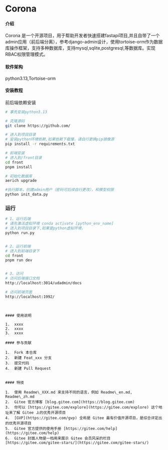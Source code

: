 # Corona

#### 介绍
Corona 是一个开源项目，用于帮助开发者快速搭建fastapi项目,并且自带了一个admin应用（前后端分离），参考django-admin设计，使用tortoise-orm作为数据库操作框架，支持多种数据库，支持mysql,sqlite,postgresql,等数据库。实现RBAC权限管理模式。

#### 软件架构
python3.13,Tortoise-orm


#### 安装教程

前后端依赖安装
```bash
# 事先安装python3.13

# 克隆源码
git clone https://github.com/

# 进入到项目目录
# 安装python环境依赖,如果依赖下载慢，请自行更换pip镜像源
pip install -r requirements.txt

# 前端安装
# 进入到/front目录
cd front
pnpm install

# 初始化数据库
aerich upgrade

#执行脚本，创建admin用户（密码可后续自行更改），和模型权限
python init_data.py

```
### 运行
```bash
# 1、运行后端
# 请先激活虚拟环境 conda activate [python_env_name]
# 进入到项目目录下,如果是python虚拟环境，
python run.py


# 2、运行前端
# 进入到前端目录下
cd front
pnpm run dev


# 3、访问
# 访问后端接口文档
http://localhost:3014/udadmin/docs

# 访问前端页面
http://localhost:1992/
```

```


#### 使用说明

1.  xxxx
2.  xxxx
3.  xxxx

#### 参与贡献

1.  Fork 本仓库
2.  新建 Feat_xxx 分支
3.  提交代码
4.  新建 Pull Request


#### 特技

1.  使用 Readme\_XXX.md 来支持不同的语言，例如 Readme\_en.md, Readme\_zh.md
2.  Gitee 官方博客 [blog.gitee.com](https://blog.gitee.com)
3.  你可以 [https://gitee.com/explore](https://gitee.com/explore) 这个地址来了解 Gitee 上的优秀开源项目
4.  [GVP](https://gitee.com/gvp) 全称是 Gitee 最有价值开源项目，是综合评定出的优秀开源项目
5.  Gitee 官方提供的使用手册 [https://gitee.com/help](https://gitee.com/help)
6.  Gitee 封面人物是一档用来展示 Gitee 会员风采的栏目 [https://gitee.com/gitee-stars/](https://gitee.com/gitee-stars/)
